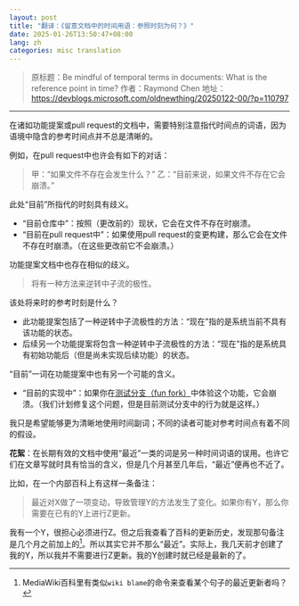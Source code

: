 ```yaml
---
layout: post
title: "翻译：《留意文档中的时间用语：参照时刻为何？》"
date: 2025-01-26T13:50:47+08:00
lang: zh
categories: misc translation
---
```


> 原标题：Be mindful of temporal terms in documents: What is the reference point in time?
> 作者：Raymond Chen
> 地址：<https://devblogs.microsoft.com/oldnewthing/20250122-00/?p=110797>

------

在诸如功能提案或pull request的文档中，需要特别注意指代时间点的词语，因为语境中隐含的参考时间点并不总是清晰的。

例如，在pull request中也许会有如下的对话：

> 甲：“如果文件不存在会发生什么？”
> 乙：“目前来说，如果文件不存在它会崩溃。”

此处“目前”所指代的时刻具有歧义。

* “目前仓库中”：按照（更改前的）现状，它会在文件不存在时崩溃。
* “目前在pull request中”：如果使用pull request的变更构建，那么它会在文件不存在时崩溃。（在这些更改前它不会崩溃。）

功能提案文档中也存在相似的歧义。

> 将有一种方法来逆转中子流的极性。

该处将来时的参考时刻是什么？

* 此功能提案包括了一种逆转中子流极性的方法：“现在”指的是系统当前不具有该功能的状态。
* 后续另一个功能提案将包含一种逆转中子流极性的方法：“现在”指的是系统具有初始功能后（但是尚未实现后续功能）的状态。

“目前”一词在功能提案中也有另一个可能的含义。

* “目前的实现中”：如果你在[测试分支（fun fork）](https://devblogs.microsoft.com/oldnewthing/20240625-00/?p=109931)中体验这个功能，它会崩溃。（我们计划修复这个问题，但是目前测试分支中的行为就是这样。）

我只是希望能够更为清晰地使用时间副词；不同的读者可能对参考时间点有着不同的假设。

**花絮**：在长期有效的文档中使用“最近”一类的词是另一种时间词语的误用。也许它们在文章写就时具有恰当的含义，但是几个月甚至几年后，“最近”便再也不近了。

比如，在一个内部百科上有这样一条备注：

> 最近对X做了一项变动，导致管理Y的方法发生了变化。如果你有Y，那么你需要在已有的Y上进行Z更新。

我有一个Y，很担心必须进行Z。但之后我查看了百科的更新历史，发现那句备注是几个月之前加上的[^1]。所以其实它并不那么“最近”。实际上，我几天前才创建了我的Y，所以我并不需要进行Z更新。我的Y创建时就已经是最新的了。

[^1]: MediaWiki百科里有类似`wiki blame`的命令来查看某个句子的最近更新者吗？
